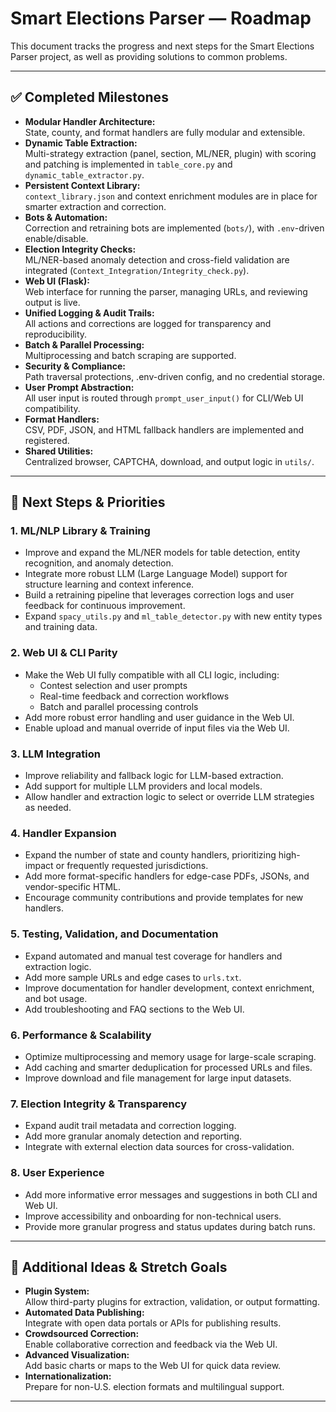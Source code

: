 # Smart Elections Parser — Roadmap

This document tracks the progress and next steps for the Smart Elections Parser project, as well as providing solutions to common problems.

---

## ✅ Completed Milestones

- **Modular Handler Architecture:**  
  State, county, and format handlers are fully modular and extensible.
- **Dynamic Table Extraction:**  
  Multi-strategy extraction (panel, section, ML/NER, plugin) with scoring and patching is implemented in `table_core.py` and `dynamic_table_extractor.py`.
- **Persistent Context Library:**  
  `context_library.json` and context enrichment modules are in place for smarter extraction and correction.
- **Bots & Automation:**  
  Correction and retraining bots are implemented (`bots/`), with `.env`-driven enable/disable.
- **Election Integrity Checks:**  
  ML/NER-based anomaly detection and cross-field validation are integrated (`Context_Integration/Integrity_check.py`).
- **Web UI (Flask):**  
  Web interface for running the parser, managing URLs, and reviewing output is live.
- **Unified Logging & Audit Trails:**  
  All actions and corrections are logged for transparency and reproducibility.
- **Batch & Parallel Processing:**  
  Multiprocessing and batch scraping are supported.
- **Security & Compliance:**  
  Path traversal protections, .env-driven config, and no credential storage.
- **User Prompt Abstraction:**  
  All user input is routed through `prompt_user_input()` for CLI/Web UI compatibility.
- **Format Handlers:**  
  CSV, PDF, JSON, and HTML fallback handlers are implemented and registered.
- **Shared Utilities:**  
  Centralized browser, CAPTCHA, download, and output logic in `utils/`.

---

## 🚧 Next Steps & Priorities

### 1. **ML/NLP Library & Training**

- Improve and expand the ML/NER models for table detection, entity recognition, and anomaly detection.
- Integrate more robust LLM (Large Language Model) support for structure learning and context inference.
- Build a retraining pipeline that leverages correction logs and user feedback for continuous improvement.
- Expand `spacy_utils.py` and `ml_table_detector.py` with new entity types and training data.

### 2. **Web UI & CLI Parity**

- Make the Web UI fully compatible with all CLI logic, including:
  - Contest selection and user prompts
  - Real-time feedback and correction workflows
  - Batch and parallel processing controls
- Add more robust error handling and user guidance in the Web UI.
- Enable upload and manual override of input files via the Web UI.

### 3. **LLM Integration**

- Improve reliability and fallback logic for LLM-based extraction.
- Add support for multiple LLM providers and local models.
- Allow handler and extraction logic to select or override LLM strategies as needed.

### 4. **Handler Expansion**

- Expand the number of state and county handlers, prioritizing high-impact or frequently requested jurisdictions.
- Add more format-specific handlers for edge-case PDFs, JSONs, and vendor-specific HTML.
- Encourage community contributions and provide templates for new handlers.

### 5. **Testing, Validation, and Documentation**

- Expand automated and manual test coverage for handlers and extraction logic.
- Add more sample URLs and edge cases to `urls.txt`.
- Improve documentation for handler development, context enrichment, and bot usage.
- Add troubleshooting and FAQ sections to the Web UI.

### 6. **Performance & Scalability**

- Optimize multiprocessing and memory usage for large-scale scraping.
- Add caching and smarter deduplication for processed URLs and files.
- Improve download and file management for large input datasets.

### 7. **Election Integrity & Transparency**

- Expand audit trail metadata and correction logging.
- Add more granular anomaly detection and reporting.
- Integrate with external election data sources for cross-validation.

### 8. **User Experience**

- Add more informative error messages and suggestions in both CLI and Web UI.
- Improve accessibility and onboarding for non-technical users.
- Provide more granular progress and status updates during batch runs.

---

## 📝 Additional Ideas & Stretch Goals

- **Plugin System:**  
  Allow third-party plugins for extraction, validation, or output formatting.
- **Automated Data Publishing:**  
  Integrate with open data portals or APIs for publishing results.
- **Crowdsourced Correction:**  
  Enable collaborative correction and feedback via the Web UI.
- **Advanced Visualization:**  
  Add basic charts or maps to the Web UI for quick data review.
- **Internationalization:**  
  Prepare for non-U.S. election formats and multilingual support.

---
